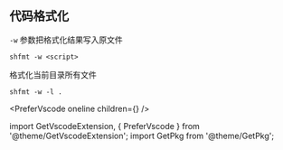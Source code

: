 ## 代码格式化

<GetPkg name='shfmt' pacman />

`-w` 参数把格式化结果写入原文件

    shfmt -w <script>

格式化当前目录所有文件

    shfmt -w -l .

<PreferVscode oneline children={<GetVscodeExtension id="foxundermoon.shell-format"/>} />

import GetVscodeExtension, { PreferVscode } from '@theme/GetVscodeExtension';
import GetPkg from '@theme/GetPkg';
